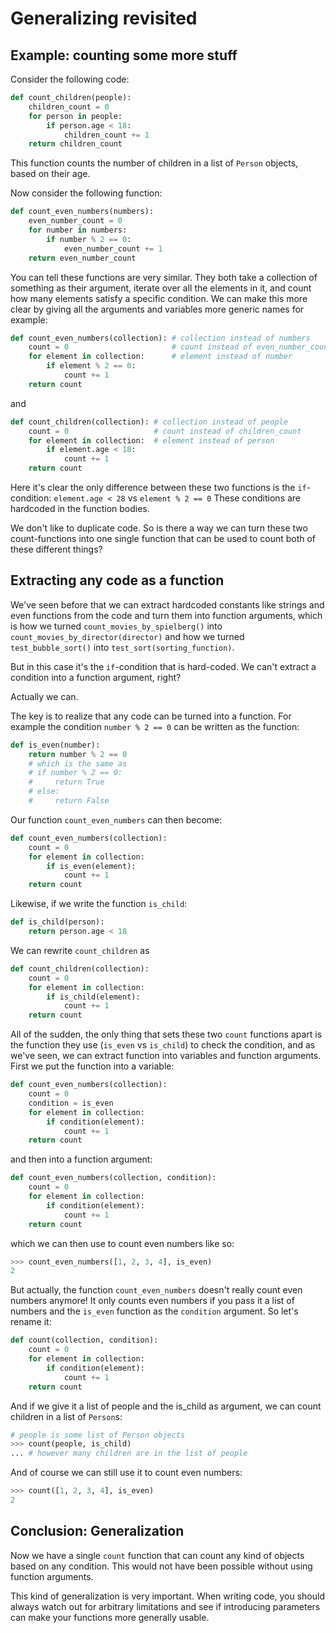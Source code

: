 # Generalizing revisited

## Example: counting some more stuff
Consider the following code:
```python
def count_children(people):
    children_count = 0
    for person in people:
        if person.age < 18:
            children_count += 1
    return children_count
```
This function counts the number of children in a list of `Person` objects, based on their age.

Now consider the following function:
```python
def count_even_numbers(numbers):
    even_number_count = 0
    for number in numbers:
        if number % 2 == 0:
            even_number_count += 1
    return even_number_count
```

You can tell these functions are very similar. They both take a collection of something as their argument, iterate over
all the elements in it, and count how many elements satisfy a specific condition. We can make this
more clear by giving all the arguments and variables more generic names for example:

```python
def count_even_numbers(collection): # collection instead of numbers
    count = 0                       # count instead of even_number_count
    for element in collection:      # element instead of number
        if element % 2 == 0:
            count += 1
    return count
```
and
```python
def count_children(collection): # collection instead of people
    count = 0                   # count instead of children_count
    for element in collection:  # element instead of person
        if element.age < 18:
            count += 1
    return count
```
Here it's clear the only difference between these two functions is the `if`-condition: `element.age < 28` vs
`element % 2 == 0` These conditions are hardcoded in the function bodies.

We don't like to duplicate code. So is there a way we can turn these two count-functions into one single function that
can be used to count both of these different things?

## Extracting any code as a function
We've seen before that we can extract hardcoded constants like strings and even functions from the code and turn them
into function arguments, which is how we turned `count_movies_by_spielberg()` into `count_movies_by_director(director)`
and how we turned `test_bubble_sort()` into `test_sort(sorting_function)`.

But in this case it's the `if`-condition that is hard-coded. We can't extract a condition into a function argument,
right?

Actually we can.

The key is to realize that any code can be turned into a function. For example the condition `number % 2 == 0` can
be written as the function:
```python
def is_even(number):
    return number % 2 == 0
    # which is the same as
    # if number % 2 == 0:
    #     return True
    # else:
    #     return False
```
Our function `count_even_numbers` can then become:
```python
def count_even_numbers(collection):
    count = 0
    for element in collection:
        if is_even(element):
            count += 1
    return count
```
Likewise, if we write the function `is_child`:
```python
def is_child(person):
    return person.age < 18
```
We can rewrite `count_children` as
```python
def count_children(collection):
    count = 0
    for element in collection:
        if is_child(element):
            count += 1
    return count
```
All of the sudden, the only thing that sets these two `count` functions apart is the function they use (`is_even` vs
`is_child`) to check the condition, and as we've seen, we can extract function into variables and function arguments.
First we put the function into a variable:
```python
def count_even_numbers(collection):
    count = 0
    condition = is_even
    for element in collection:
        if condition(element):
            count += 1
    return count
```
and then into a function argument:
```python
def count_even_numbers(collection, condition):
    count = 0
    for element in collection:
        if condition(element):
            count += 1
    return count
```
which we can then use to count even numbers like so:
```python
>>> count_even_numbers([1, 2, 3, 4], is_even)
2
```
But actually, the function `count_even_numbers` doesn't really count even numbers anymore! It only counts even numbers
if you pass it a list of numbers and the `is_even` function as the `condition` argument. So let's rename it:
```python
def count(collection, condition):
    count = 0
    for element in collection:
        if condition(element):
            count += 1
    return count
```

And if we give it a list of people and the is_child as argument, we can count children in a list of `Person`s:
```python
# people is some list of Person objects
>>> count(people, is_child)
... # however many children are in the list of people
```
And of course we can still use it to count even numbers:
```python
>>> count([1, 2, 3, 4], is_even)
2
```

## Conclusion: Generalization
Now we have a single `count` function that can count any kind of objects based on any condition.
This would not have been possible without using function arguments.

This kind of generalization is very important. When writing code, you should always watch out for arbitrary limitations
and see if introducing parameters can make your functions more generally usable.


